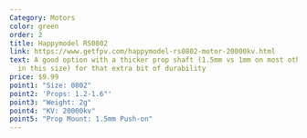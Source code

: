 ```yaml
---
Category: Motors
color: green
order: 2
title: Happymodel RS0802
link: https://www.getfpv.com/happymodel-rs0802-motor-20000kv.html
text: A good option with a thicker prop shaft (1.5mm vs 1mm on most other motors
  in this size) for that extra bit of durability
price: $9.99
point1: "Size: 0802"
point2: 'Props: 1.2-1.6"'
point3: "Weight: 2g"
point4: "KV: 20000kv"
point5: "Prop Mount: 1.5mm Push-on"
---
```

